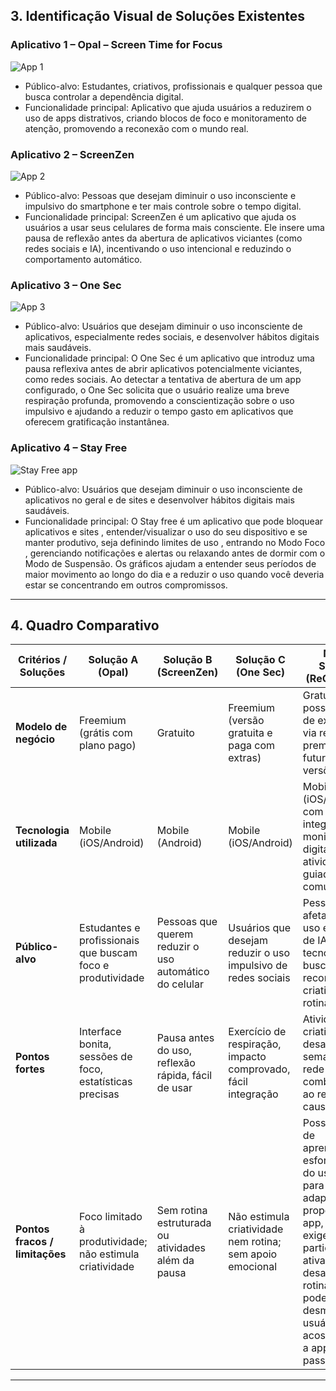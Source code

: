 ## 3. Identificação Visual de Soluções Existentes

### Aplicativo 1 – Opal – Screen Time for Focus
![App 1](https://github.com/user-attachments/assets/a2c65fe0-0471-41a5-adf9-759b81019923)

- Público-alvo: Estudantes, criativos, profissionais e qualquer pessoa que busca controlar a dependência digital.
- Funcionalidade principal: Aplicativo que ajuda usuários a reduzirem o uso de apps distrativos, criando blocos de foco e monitoramento de atenção, promovendo a reconexão com o mundo real.

### Aplicativo 2 – ScreenZen
![App 2](https://is1-ssl.mzstatic.com/image/thumb/PurpleSource211/v4/2f/96/cd/2f96cda5-ed32-dac6-335e-77a74e7504b5/268a6174-9be0-4932-b140-d4ee367cb1c0_9.png/600x0w.webp)
- Público-alvo: Pessoas que desejam diminuir o uso inconsciente e impulsivo do smartphone e ter mais controle sobre o tempo digital.
- Funcionalidade principal: ScreenZen é um aplicativo que ajuda os usuários a usar seus celulares de forma mais consciente. Ele insere uma pausa de reflexão antes da abertura de aplicativos viciantes (como redes sociais e IA), incentivando o uso intencional e reduzindo o comportamento automático.

### Aplicativo 3 – One Sec
![App 3](https://is1-ssl.mzstatic.com/image/thumb/PurpleSource211/v4/97/4e/6a/974e6a51-048b-28e8-6682-33f1dd2fdfb3/b2a72467-973c-4add-ba7c-db4afe164744_6.5inch-3.jpeg/600x0w.webp)
- Público-alvo: Usuários que desejam diminuir o uso inconsciente de aplicativos, especialmente redes sociais, e desenvolver hábitos digitais mais saudáveis.
- Funcionalidade principal: O One Sec é um aplicativo que introduz uma pausa reflexiva antes de abrir aplicativos potencialmente viciantes, como redes sociais. Ao detectar a tentativa de abertura de um app configurado, o One Sec solicita que o usuário realize uma breve respiração profunda, promovendo a conscientização sobre o uso impulsivo e ajudando a reduzir o tempo gasto em aplicativos que oferecem gratificação instantânea.


### Aplicativo 4 – Stay Free
![Stay Free app](https://github.com/user-attachments/assets/07cd469b-104e-4599-bab7-3fa98c7330be)
- Público-alvo: Usuários que desejam diminuir o uso inconsciente de aplicativos no geral e de sites e desenvolver hábitos digitais mais saudáveis.
- Funcionalidade principal: O Stay free é um aplicativo que pode bloquear aplicativos e sites , entender/visualizar o uso do seu dispositivo e se manter produtivo, seja definindo limites de uso , entrando no Modo Foco , gerenciando notificações e alertas ou relaxando antes de dormir com o Modo de Suspensão. Os gráficos ajudam a entender seus períodos de maior movimento ao longo do dia e a reduzir o uso quando você deveria estar se concentrando em outros compromissos.

---

## 4. Quadro Comparativo

| Critérios / Soluções       | Solução A (Opal)                                      | Solução B (ScreenZen)                                  | Solução C (One Sec)                                    | Nossa Solução (ReConectar)                                                                 |
|----------------------------|--------------------------------------------------------|----------------------------------------------------------|----------------------------------------------------------|---------------------------------------------------------------------------------------------|
| **Modelo de negócio**      | Freemium (grátis com plano pago)                      | Gratuito                                                  | Freemium (versão gratuita e paga com extras)            | Gratuito, com possibilidade de expansão via recursos premium em futuras versões             |
| **Tecnologia utilizada**   | Mobile (iOS/Android)                                   | Mobile (Android)                                          | Mobile (iOS/Android)                                     | Mobile (iOS/Android) com integração de monitoramento digital, atividades guiadas e comunidade |
| **Público-alvo**           | Estudantes e profissionais que buscam foco e produtividade | Pessoas que querem reduzir o uso automático do celular | Usuários que desejam reduzir o uso impulsivo de redes sociais | Pessoas afetadas pelo uso excessivo de IA e tecnologia, buscando reconexão, criatividade e rotina |
| **Pontos fortes**          | Interface bonita, sessões de foco, estatísticas precisas | Pausa antes do uso, reflexão rápida, fácil de usar       | Exercício de respiração, impacto comprovado, fácil integração | Atividades criativas, desafios semanais, rede de apoio, combate direto ao retrocesso causado por IA |
| **Pontos fracos / limitações** | Foco limitado à produtividade; não estimula criatividade | Sem rotina estruturada ou atividades além da pausa       | Não estimula criatividade nem rotina; sem apoio emocional |Possível curva de aprendizado e esforço inicial do usuário para se adaptar à proposta do app, já que ele exige participação ativa em desafios e rotina, o que pode desmotivar usuários acostumados a apps mais passivos.     |

---

